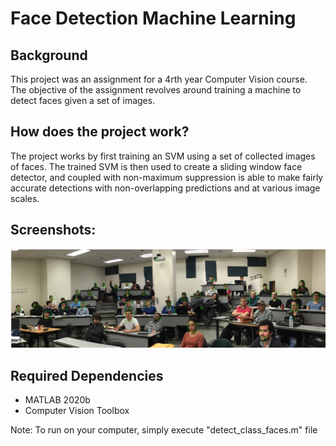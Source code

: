 # Face Detection Machine Learning

## Background
This project was an assignment for a 4rth year Computer Vision course. The objective of the assignment revolves around training a machine to detect faces given a set of images.
  
## How does the project work?
The project works by first training an SVM using a set of collected images of faces. The trained SVM is then used to create a sliding window face detector, and coupled with non-maximum suppression is able to make fairly accurate detections with non-overlapping predictions and at various image scales.

## Screenshots:
  ![alt text](https://raw.githubusercontent.com/Kalp-S/faceDetectionML/master/result_screenshot.png "Result")
  
  
## Required Dependencies
- MATLAB 2020b
- Computer Vision Toolbox

Note: To run on your computer, simply execute "detect_class_faces.m" file
